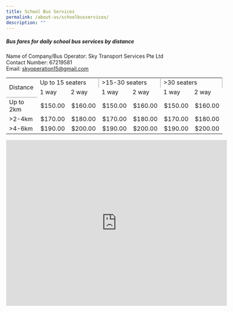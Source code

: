 ```yaml
---
title: School Bus Services
permalink: /about-us/schoolbusservices/
description: ""
---
```

##### **Bus fares for daily school bus services by distance**
Name of Company/Bus Operator: Sky Transport Services Pte Ltd <br>
Contact Number: 67219581<br>
Email: skyoperation15@gmail.com <br>
<!--table {mso-displayed-decimal-separator:"\\."; mso-displayed-thousand-separator:"\\,";} @page {margin:.75in .7in .75in .7in; mso-header-margin:.3in; mso-footer-margin:.3in;} tr {mso-height-source:auto;} col {mso-width-source:auto;} br {mso-data-placement:same-cell;} td {padding-top:1px; padding-right:1px; padding-left:1px; mso-ignore:padding; color:black; font-size:11.0pt; font-weight:400; font-style:normal; text-decoration:none; font-family:Calibri, sans-serif; mso-font-charset:0; mso-number-format:General; text-align:general; vertical-align:bottom; border:none; mso-background-source:auto; mso-pattern:auto; mso-protection:locked visible; white-space:nowrap; mso-rotate:0;} .xl65 {font-family:Arial, sans-serif; mso-font-charset:0;} .xl66 {font-weight:700; font-family:Arial, sans-serif; mso-font-charset:0; text-align:center; border:1.0pt solid #999999; background:white; mso-pattern:black none; white-space:normal;} .xl67 {font-family:Arial, sans-serif; mso-font-charset:0; vertical-align:top; border:1.0pt solid #999999; background:#F9F9F9; mso-pattern:black none;} .xl68 {font-family:Arial, sans-serif; mso-font-charset:0; mso-number-format:"\\0022$\\0022\\#\\,\\#\\#0\\.00\_\\)\\;\\\[Red\\\]\\\\\\(\\0022$\\0022\\#\\,\\#\\#0\\.00\\\\\\)"; vertical-align:top; border:1.0pt solid #999999; background:#F9F9F9; mso-pattern:black none; white-space:normal;} .xl69 {font-family:Arial, sans-serif; mso-font-charset:0; vertical-align:top; border:1.0pt solid #999999; background:white; mso-pattern:black none;} .xl70 {font-family:Arial, sans-serif; mso-font-charset:0; mso-number-format:"\\0022$\\0022\\#\\,\\#\\#0\\.00\_\\)\\;\\\[Red\\\]\\\\\\(\\0022$\\0022\\#\\,\\#\\#0\\.00\\\\\\)"; vertical-align:top; border:1.0pt solid #999999; background:white; mso-pattern:black none; white-space:normal;} .xl71 {font-weight:700; font-family:Arial, sans-serif; mso-font-charset:0; text-align:center; border-top:1.0pt solid #999999; border-right:1.0pt solid #999999; border-bottom:none; border-left:1.0pt solid #999999; background:#F9F9F9; mso-pattern:black none; white-space:normal;} .xl72 {font-weight:700; font-family:Arial, sans-serif; mso-font-charset:0; text-align:center; border-top:none; border-right:1.0pt solid #999999; border-bottom:1.0pt solid #999999; border-left:1.0pt solid #999999; background:#F9F9F9; mso-pattern:black none; white-space:normal;} .xl73 {font-weight:700; font-family:Arial, sans-serif; mso-font-charset:0; text-align:center; border-top:1.0pt solid #999999; border-right:none; border-bottom:1.0pt solid #999999; border-left:1.0pt solid #999999; background:#F9F9F9; mso-pattern:black none; white-space:normal;} .xl74 {font-weight:700; font-family:Arial, sans-serif; mso-font-charset:0; text-align:center; border-top:1.0pt solid #999999; border-right:1.0pt solid #999999; border-bottom:1.0pt solid #999999; border-left:none; background:#F9F9F9; mso-pattern:black none; white-space:normal;} -->

<table border="0" cellpadding="0" cellspacing="0" width="588" style="border-collapse:
 collapse;width:441pt"><colgroup><col width="84" span="7" style="mso-width-source:userset;mso-width-alt:2932;
 width:63pt"></colgroup><tbody><tr height="19" style="height:14.5pt"><td rowspan="2" height="38" class="xl71" width="84" style="border-bottom:1.0pt solid #999999;
  height:29.0pt;width:63pt">Distance</td><td colspan="2" class="xl73" width="168" style="border-right:1.0pt solid #999999;
  border-left:none;width:126pt">Up to 15 seaters</td><td colspan="2" class="xl73" width="168" style="border-right:1.0pt solid #999999;
  border-left:none;width:126pt">&gt;15-30 seaters</td><td colspan="2" class="xl73" width="168" style="border-right:1.0pt solid #999999;
  border-left:none;width:126pt">&gt;30 seaters</td></tr><tr height="19" style="height:14.5pt"><td height="19" class="xl66" width="84" style="height:14.5pt;border-top:none;
  border-left:none;width:63pt">1 way</td><td class="xl66" width="84" style="border-top:none;border-left:none;width:63pt">2 way</td><td class="xl66" width="84" style="border-top:none;border-left:none;width:63pt">1 way</td><td class="xl66" width="84" style="border-top:none;border-left:none;width:63pt">2 way</td><td class="xl66" width="84" style="border-top:none;border-left:none;width:63pt">1 way</td><td class="xl66" width="84" style="border-top:none;border-left:none;width:63pt">2 way</td></tr><tr height="19" style="height:14.5pt"><td height="19" class="xl67" style="height:14.5pt;border-top:none">Up to 2km</td><td class="xl68" align="right" width="84" style="border-top:none;border-left:none;
  width:63pt">$150.00</td><td class="xl68" align="right" width="84" style="border-top:none;border-left:none;
  width:63pt">$160.00</td><td class="xl68" align="right" width="84" style="border-top:none;border-left:none;
  width:63pt">$150.00</td><td class="xl68" align="right" width="84" style="border-top:none;border-left:none;
  width:63pt">$160.00</td><td class="xl68" align="right" width="84" style="border-top:none;border-left:none;
  width:63pt">$150.00</td><td class="xl68" align="right" width="84" style="border-top:none;border-left:none;
  width:63pt">$160.00</td></tr><tr height="19" style="height:14.5pt"><td height="19" class="xl69" style="height:14.5pt;border-top:none">&gt;2-4km</td><td class="xl70" align="right" width="84" style="border-top:none;border-left:none;
  width:63pt">$170.00</td><td class="xl70" align="right" width="84" style="border-top:none;border-left:none;
  width:63pt">$180.00</td><td class="xl70" align="right" width="84" style="border-top:none;border-left:none;
  width:63pt">$170.00</td><td class="xl70" align="right" width="84" style="border-top:none;border-left:none;
  width:63pt">$180.00</td><td class="xl70" align="right" width="84" style="border-top:none;border-left:none;
  width:63pt">$170.00</td><td class="xl70" align="right" width="84" style="border-top:none;border-left:none;
  width:63pt">$180.00</td></tr><tr height="19" style="height:14.5pt"><td height="19" class="xl67" style="height:14.5pt;border-top:none">&gt;4-6km</td><td class="xl68" align="right" width="84" style="border-top:none;border-left:none;
  width:63pt">$190.00</td><td class="xl68" align="right" width="84" style="border-top:none;border-left:none;
  width:63pt">$200.00</td><td class="xl68" align="right" width="84" style="border-top:none;border-left:none;
  width:63pt">$190.00</td><td class="xl68" align="right" width="84" style="border-top:none;border-left:none;
  width:63pt">$200.00</td><td class="xl68" align="right" width="84" style="border-top:none;border-left:none;
  width:63pt">$190.00</td><td class="xl68" align="right" width="84" style="border-top:none;border-left:none;
  width:63pt">$200.00</td></tr></tbody></table>
	<iframe src="https://www.google.com/maps/embed?pb=!1m14!1m12!1m3!1d15954.331998168429!2d103.84079408129989!3d1.4258116320079073!2m3!1f0!2f0!3f0!3m2!1i1024!2i768!4f13.1!5e0!3m2!1sen!2ssg!4v1683084979737!5m2!1sen!2ssg" width="600" height="450" style="border:0;" allowfullscreen="" loading="lazy"></iframe>